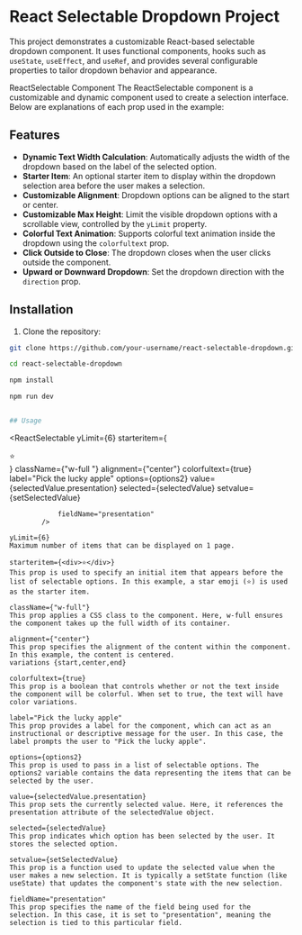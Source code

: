 # React Selectable Dropdown Project

This project demonstrates a customizable React-based selectable dropdown component. It uses functional components, hooks such as `useState`, `useEffect`, and `useRef`, and provides several configurable properties to tailor dropdown behavior and appearance.

ReactSelectable Component
The ReactSelectable component is a customizable and dynamic component used to create a selection interface. Below are explanations of each prop used in the example:


## Features

- **Dynamic Text Width Calculation**: Automatically adjusts the width of the dropdown based on the label of the selected option.
- **Starter Item**: An optional starter item to display within the dropdown selection area before the user makes a selection.
- **Customizable Alignment**: Dropdown options can be aligned to the start or center.
- **Customizable Max Height**: Limit the visible dropdown options with a scrollable view, controlled by the `yLimit` property.
- **Colorful Text Animation**: Supports colorful text animation inside the dropdown using the `colorfultext` prop.
- **Click Outside to Close**: The dropdown closes when the user clicks outside the component.
- **Upward or Downward Dropdown**: Set the dropdown direction with the `direction` prop.

## Installation

1. Clone the repository:

```bash
git clone https://github.com/your-username/react-selectable-dropdown.git

cd react-selectable-dropdown

npm install

npm run dev


## Usage
 ```
<ReactSelectable
                yLimit={6}
                starteritem={<div>
                    ⭐
                </div>}
                className={"w-full "}
                alignment={"center"}
                colorfultext={true}
                label="Pick the lucky apple"
                options={options2}
                value={selectedValue.presentation}
                selected={selectedValue}
                setvalue={setSelectedValue}

                fieldName="presentation"
            /> 
 ```Props Explanation:
yLimit={6}
Maximum number of items that can be displayed on 1 page.

starteritem={<div>⭐</div>}
This prop is used to specify an initial item that appears before the list of selectable options. In this example, a star emoji (⭐) is used as the starter item.

className={"w-full"}
This prop applies a CSS class to the component. Here, w-full ensures the component takes up the full width of its container.

alignment={"center"}
This prop specifies the alignment of the content within the component. In this example, the content is centered.
variations {start,center,end}

colorfultext={true}
This prop is a boolean that controls whether or not the text inside the component will be colorful. When set to true, the text will have color variations.

label="Pick the lucky apple"
This prop provides a label for the component, which can act as an instructional or descriptive message for the user. In this case, the label prompts the user to "Pick the lucky apple".

options={options2}
This prop is used to pass in a list of selectable options. The options2 variable contains the data representing the items that can be selected by the user.

value={selectedValue.presentation}
This prop sets the currently selected value. Here, it references the presentation attribute of the selectedValue object.

selected={selectedValue}
This prop indicates which option has been selected by the user. It stores the selected option.

setvalue={setSelectedValue}
This prop is a function used to update the selected value when the user makes a new selection. It is typically a setState function (like useState) that updates the component's state with the new selection.

fieldName="presentation"
This prop specifies the name of the field being used for the selection. In this case, it is set to "presentation", meaning the selection is tied to this particular field.
